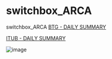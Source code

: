 # switchbox_ARCA
switchbox_ARCA
[BTG  - DAILY SUMMARY](https://github.com/bdincerTrader/switchbox_ARCA/files/11594160/submission-table-data.1.csv)

[ITUB - DAILY SUMMARY](https://github.com/bdincerTrader/switchbox_ARCA/files/11594171/submission-table-data.2.csv)




![image](https://github.com/bdincerTrader/switchbox_ARCA/assets/127531384/49b07076-2c63-4ae1-b94f-6535e824647b)

